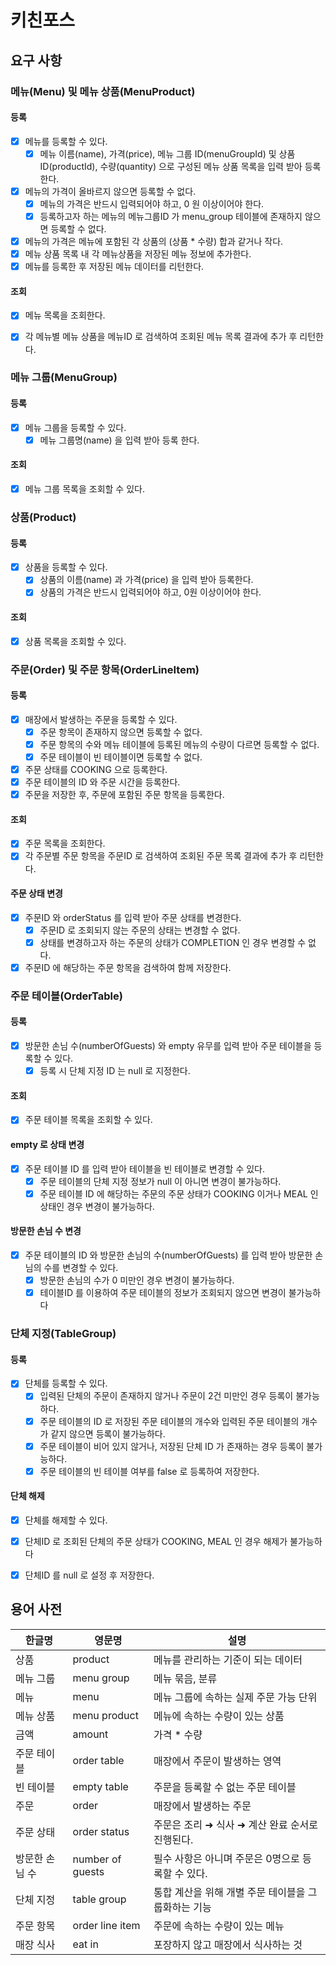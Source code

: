 # 키친포스

## 요구 사항
### 메뉴(Menu) 및 메뉴 상품(MenuProduct)
#### 등록
* [x] 메뉴를 등록할 수 있다.
  * [x] 메뉴 이름(name), 가격(price), 메뉴 그룹 ID(menuGroupId) 및 상품ID(productId), 수량(quantity) 으로 구성된 메뉴 상품 목록을 입력 받아 등록한다.
* [x] 메뉴의 가격이 올바르지 않으면 등록할 수 없다.
  * [x] 메뉴의 가격은 반드시 입력되어야 하고, 0 원 이상이어야 한다.
  * [x] 등록하고자 하는 메뉴의 메뉴그룹ID 가 menu_group 테이블에 존재하지 않으면 등록할 수 없다.
* [x] 메뉴의 가격은 메뉴에 포함된 각 상품의 (상품 * 수량) 합과 같거나 작다.
* [x] 메뉴 상품 목록 내 각 메뉴상품을 저장된 메뉴 정보에 추가한다.
* [x] 메뉴를 등록한 후 저장된 메뉴 데이터를 리턴한다.

#### 조회
* [x] 메뉴 목록을 조회한다.
* [x] 각 메뉴별 메뉴 상품을 메뉴ID 로 검색하여 조회된 메뉴 목록 결과에 추가 후 리턴한다.


### 메뉴 그룹(MenuGroup)
#### 등록
* [x] 메뉴 그룹을 등록할 수 있다.
  * [x] 메뉴 그룹명(name) 을 입력 받아 등록 한다.

#### 조회
* [x] 메뉴 그룹 목록을 조회할 수 있다.

### 상품(Product)
#### 등록
* [x] 상품을 등록할 수 있다.
  * [x] 상품의 이름(name) 과 가격(price) 을 입력 받아 등록한다.
  * [x] 상품의 가격은 반드시 입력되어야 하고, 0원 이상이어야 한다.

#### 조회
* [x] 상품 목록을 조회할 수 있다.


### 주문(Order) 및 주문 항목(OrderLineItem)
#### 등록
* [x] 매장에서 발생하는 주문을 등록할 수 있다.
  * [x] 주문 항목이 존재하지 않으면 등록할 수 없다.
  * [x] 주문 항목의 수와 메뉴 테이블에 등록된 메뉴의 수량이 다르면 등록할 수 없다.
  * [x] 주문 테이블이 빈 테이블이면 등록할 수 없다.
* [x] 주문 상태를 COOKING 으로 등록한다.
* [x] 주문 테이블의 ID 와 주문 시간을 등록한다.
* [x] 주문을 저장한 후, 주문에 포함된 주문 항목을 등록한다. 

#### 조회
* [x] 주문 목록을 조회한다.
* [x] 각 주문별 주문 항목을 주문ID 로 검색하여 조회된 주문 목록 결과에 추가 후 리턴한다.

#### 주문 상태 변경
* [x] 주문ID 와 orderStatus 를 입력 받아 주문 상태를 변경한다.
  * [x] 주문ID 로 조회되지 않는 주문의 상태는 변경할 수 없다.
  * [x] 상태를 변경하고자 하는 주문의 상태가 COMPLETION 인 경우 변경할 수 없다.
* [x] 주문ID 에 해당하는 주문 항목을 검색하여 함께 저장한다.

### 주문 테이블(OrderTable)
#### 등록
* [x] 방문한 손님 수(numberOfGuests) 와 empty 유무를 입력 받아 주문 테이블을 등록할 수 있다.
  * [x] 등록 시 단체 지정 ID 는 null 로 지정한다.

#### 조회
* [x] 주문 테이블 목록을 조회할 수 있다.

#### empty 로 상태 변경
* [x] 주문 테이블 ID 를 입력 받아 테이블을 빈 테이블로 변경할 수 있다.
  * [x] 주문 테이블의 단체 지정 정보가 null 이 아니면 변경이 불가능하다.
  * [x] 주문 테이블 ID 에 해당하는 주문의 주문 상태가 COOKING 이거나 MEAL 인 상태인 경우 변경이 불가능하다.

#### 방문한 손님 수 변경
* [x] 주문 테이블의 ID 와 방문한 손님의 수(numberOfGuests) 를 입력 받아 방문한 손님의 수를 변경할 수 있다.
  * [x] 방문한 손님의 수가 0 미만인 경우 변경이 불가능하다.
  * [x] 테이블ID 를 이용하여 주문 테이블의 정보가 조회되지 않으면 변경이 불가능하다

### 단체 지정(TableGroup)
#### 등록
* [x] 단체를 등록할 수 있다.
  * [x] 입력된 단체의 주문이 존재하지 않거나 주문이 2건 미만인 경우 등록이 불가능하다.
  * [x] 주문 테이블의 ID 로 저장된 주문 테이블의 개수와 입력된 주문 테이블의 개수가 같지 않으면 등록이 불가능하다.
  * [x] 주문 테이블이 비어 있지 않거나, 저장된 단체 ID 가 존재하는 경우 등록이 불가능하다.
  * [x] 주문 테이블의 빈 테이블 여부를 false 로 등록하여 저장한다.
  
#### 단체 해제
* [x] 단체를 해제할 수 있다.
* [x] 단체ID 로 조회된 단체의 주문 상태가 COOKING, MEAL 인 경우 해제가 불가능하다
* [x] 단체ID 를 null 로 설정 후 저장한다.


## 용어 사전

| 한글명 | 영문명 | 설명 |
| --- | --- | --- |
| 상품 | product | 메뉴를 관리하는 기준이 되는 데이터 |
| 메뉴 그룹 | menu group | 메뉴 묶음, 분류 |
| 메뉴 | menu | 메뉴 그룹에 속하는 실제 주문 가능 단위 |
| 메뉴 상품 | menu product | 메뉴에 속하는 수량이 있는 상품 |
| 금액 | amount | 가격 * 수량 |
| 주문 테이블 | order table | 매장에서 주문이 발생하는 영역 |
| 빈 테이블 | empty table | 주문을 등록할 수 없는 주문 테이블 |
| 주문 | order | 매장에서 발생하는 주문 |
| 주문 상태 | order status | 주문은 조리 ➜ 식사 ➜ 계산 완료 순서로 진행된다. |
| 방문한 손님 수 | number of guests | 필수 사항은 아니며 주문은 0명으로 등록할 수 있다. |
| 단체 지정 | table group | 통합 계산을 위해 개별 주문 테이블을 그룹화하는 기능 |
| 주문 항목 | order line item | 주문에 속하는 수량이 있는 메뉴 |
| 매장 식사 | eat in | 포장하지 않고 매장에서 식사하는 것 |
